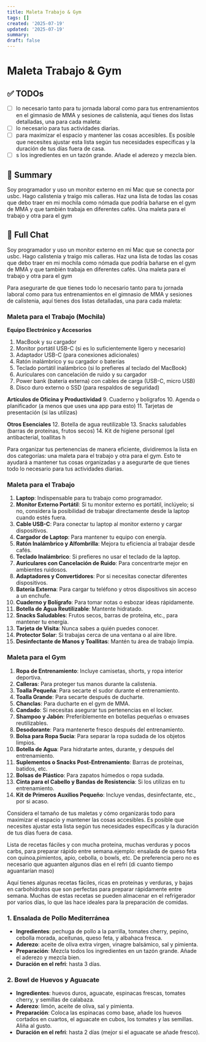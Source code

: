 ```yaml
---
title: Maleta Trabajo & Gym
tags: []
created: '2025-07-19'
updated: '2025-07-19'
summary:
draft: false
---
```


# Maleta Trabajo & Gym

## ✅ TODOs
- [ ] lo necesario tanto para tu jornada laboral como para tus entrenamientos en el gimnasio de MMA y sesiones de calistenia, aquí tienes dos listas detalladas, una para cada maleta:
- [ ] lo necesario para tus actividades diarias.
- [ ] para maximizar el espacio y mantener las cosas accesibles. Es posible que necesites ajustar esta lista según tus necesidades específicas y la duración de tus días fuera de casa.
- [ ] s los ingredientes en un tazón grande. Añade el aderezo y mezcla bien.

## 📌 Summary
Soy programador y uso un monitor externo en mi Mac que se conecta por usbc. Hago calistenia y traigo mis calleras. Haz una lista de todas las cosas que debo traer en mi mochila como nómada que podría bañarse en el gym de MMA y que también trabaja en diferentes cafés. Una maleta para el trabajo y otra para el gym

## 🧠 Full Chat


Soy programador y uso un monitor externo en mi Mac que se conecta por usbc. Hago calistenia y traigo mis calleras. Haz una lista de todas las cosas que debo traer en mi mochila como nómada que podría bañarse en el gym de MMA y que también trabaja en diferentes cafés. Una maleta para el trabajo y otra para el gym 

Para asegurarte de que tienes todo lo necesario tanto para tu jornada laboral como para tus entrenamientos en el gimnasio de MMA y sesiones de calistenia, aquí tienes dos listas detalladas, una para cada maleta:

### Maleta para el Trabajo (Mochila)

**Equipo Electrónico y Accesorios**
1. MacBook y su cargador
2. Monitor portátil USB-C (si es lo suficientemente ligero y necesario)
3. Adaptador USB-C (para conexiones adicionales)
4. Ratón inalámbrico y su cargador o baterías
5. Teclado portátil inalámbrico (si lo prefieres al teclado del MacBook)
6. Auriculares con cancelación de ruido y su cargador
7. Power bank (batería externa) con cables de carga (USB-C, micro USB)
8. Disco duro externo o SSD (para respaldos de seguridad)

**Artículos de Oficina y Productividad**
9. Cuaderno y bolígrafos
10. Agenda o planificador (a menos que uses una app para esto)
11. Tarjetas de presentación (si las utilizas)

**Otros Esenciales**
12. Botella de agua reutilizable
13. Snacks saludables (barras de proteínas, frutos secos)
14. Kit de higiene personal (gel antibacterial, toallitas h

Para organizar tus pertenencias de manera eficiente, dividiremos la lista en dos categorías: una maleta para el trabajo y otra para el gym. Esto te ayudará a mantener tus cosas organizadas y a asegurarte de que tienes todo lo necesario para tus actividades diarias.

### Maleta para el Trabajo

1. **Laptop**: Indispensable para tu trabajo como programador.
2. **Monitor Externo Portátil**: Si tu monitor externo es portátil, inclúyelo; si no, considera la posibilidad de trabajar directamente desde la laptop cuando estés fuera.
3. **Cable USB-C**: Para conectar tu laptop al monitor externo y cargar dispositivos.
4. **Cargador de Laptop**: Para mantener tu equipo con energía.
5. **Ratón Inalámbrico y Alfombrilla**: Mejora tu eficiencia al trabajar desde cafés.
6. **Teclado Inalámbrico**: Si prefieres no usar el teclado de la laptop.
7. **Auriculares con Cancelación de Ruido**: Para concentrarte mejor en ambientes ruidosos.
8. **Adaptadores y Convertidores**: Por si necesitas conectar diferentes dispositivos.
9. **Batería Externa**: Para cargar tu teléfono y otros dispositivos sin acceso a un enchufe.
10. **Cuaderno y Bolígrafo**: Para tomar notas o esbozar ideas rápidamente.
11. **Botella de Agua Reutilizable**: Mantente hidratado.
12. **Snacks Saludables**: Frutos secos, barras de proteína, etc., para mantener tu energía.
13. **Tarjeta de Visita**: Nunca sabes a quién puedes conocer.
14. **Protector Solar**: Si trabajas cerca de una ventana o al aire libre.
15. **Desinfectante de Manos y Toallitas**: Mantén tu área de trabajo limpia.

### Maleta para el Gym

1. **Ropa de Entrenamiento**: Incluye camisetas, shorts, y ropa interior deportiva.
2. **Calleras**: Para proteger tus manos durante la calistenia.
3. **Toalla Pequeña**: Para secarte el sudor durante el entrenamiento.
4. **Toalla Grande**: Para secarte después de ducharte.
5. **Chanclas**: Para ducharte en el gym de MMA.
6. **Candado**: Si necesitas asegurar tus pertenencias en el locker.
7. **Shampoo y Jabón**: Preferiblemente en botellas pequeñas o envases reutilizables.
8. **Desodorante**: Para mantenerte fresco después del entrenamiento.
9. **Bolsa para Ropa Sucia**: Para separar la ropa sudada de los objetos limpios.
10. **Botella de Agua**: Para hidratarte antes, durante, y después del entrenamiento.
11. **Suplementos o Snacks Post-Entrenamiento**: Barras de proteínas, batidos, etc.
12. **Bolsas de Plástico**: Para zapatos húmedos o ropa sudada.
13. **Cinta para el Cabello y Bandas de Resistencia**: Si los utilizas en tu entrenamiento.
14. **Kit de Primeros Auxilios Pequeño**: Incluye vendas, desinfectante, etc., por si acaso.

Considera el tamaño de tus maletas y cómo organizarás todo para maximizar el espacio y mantener las cosas accesibles. Es posible que necesites ajustar esta lista según tus necesidades específicas y la duración de tus días fuera de casa.

Lista de recetas fáciles y con mucha proteína, muchas verduras y pocos carbs, para preparar rápido entre semana.ejemplo: ensalada de queso feta con quinoa,pimientos, apio, cebolla, o bowls, etc. De preferencia pero no es necesario que aguanten algunos días en el refri (di cuanto tiempo aguantarían maso)

Aquí tienes algunas recetas fáciles, ricas en proteínas y verduras, y bajas en carbohidratos que son perfectas para preparar rápidamente entre semana. Muchas de estas recetas se pueden almacenar en el refrigerador por varios días, lo que las hace ideales para la preparación de comidas.

### 1. Ensalada de Pollo Mediterránea
- **Ingredientes**: pechuga de pollo a la parrilla, tomates cherry, pepino, cebolla morada, aceitunas, queso feta, y albahaca fresca.
- **Aderezo**: aceite de oliva extra virgen, vinagre balsámico, sal y pimienta.
- **Preparación**: Mezcla todos los ingredientes en un tazón grande. Añade el aderezo y mezcla bien.
- **Duración en el refri**: hasta 3 días.

### 2. Bowl de Huevos y Aguacate
- **Ingredientes**: huevos duros, aguacate, espinacas frescas, tomates cherry, y semillas de calabaza.
- **Aderezo**: limón, aceite de oliva, sal y pimienta.
- **Preparación**: Coloca las espinacas como base, añade los huevos cortados en cuartos, el aguacate en cubos, los tomates y las semillas. Aliña al gusto.
- **Duración en el refri**: hasta 2 días (mejor si el aguacate se añade fresco).

###